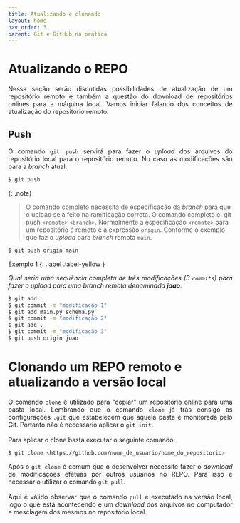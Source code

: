 ```yaml
---
title: Atualizando e clonando
layout: home
nav_order: 3
parent: Git e GitHub na prática
---
```


<h1>Atualizando o REPO</h1>

<p align = "justify">
Nessa seção serão discutidas possibilidades de atualização de um repositório remoto e também a questão do download de repositórios onlines para a máquina local. Vamos iniciar falando dos conceitos de atualização do repositório remoto.
</p>

<h2 id = "push">Push</h2>

<p align = "justify">
O comando <code>git push</code> servirá para fazer o <i>upload</i> dos arquivos do repositório local para o repositório remoto. No caso as modificações são para a <i>branch</i> atual:
</p>

```bash
$ git push
```

{: .note}
> O comando completo necessita de especificação da _branch_ para que o upload seja feito na ramificação correta. O comando completo é: git push `<remote>` `<branch>`. Normalmente a especificação `<remote>` para um repositório é remoto é a expressão `origin`. Conforme o exemplo que faz o _upload_ para _branch_ remota `main`.

```bash
$ git push origin main
```

Exemplo 1
{: .label .label-yellow }

<p align = "justify">
  <i>
  Qual seria uma sequência completa de três modificações (3 <code>commits</code>) para fazer o upload para uma branch remota denominada <b>joao</b>.
  </i>
</p>

```bash
$ git add . 
$ git commit -m "modificação 1"
$ git add main.py schema.py
$ git commit -m "modificação 2"
$ git add .
$ git commit -m "modificação 3"
$ git push origin joao
```
<h1>Clonando um REPO remoto e atualizando a versão local</h1>

<p align = "justify" id = "clone">
O comando <code>clone</code> é utilizado para "copiar" um repositório online para uma pasta local. Lembrando que o comando <code>clone</code> já trás consigo as configurações <code>.git</code> que estabelecem que aquela pasta é monitorada pelo Git. Portanto não é necessário aplicar o <code>git init</code>.
<br><br>
Para aplicar o clone basta executar o seguinte comando:
</p>

```bash
$ git clone <https://github.com/nome_de_usuario/nome_do_repositorio>
```

<p align = "justify" id = "add">
Após o <code>git clone</code> é comum que o desenvolver necessite fazer o <i>download</i> de modificações efetuas por outros usuários no REPO. Para isso é necessário utilizar o comando <code>git pull</code>.
<br><br>
Aqui é válido observar que o comando <code>pull</code> é executado na versão local, logo o que está acontecendo é um <i>download</i> dos arquivos no computador e mesclagem dos mesmos no repositório local. 
</p>
